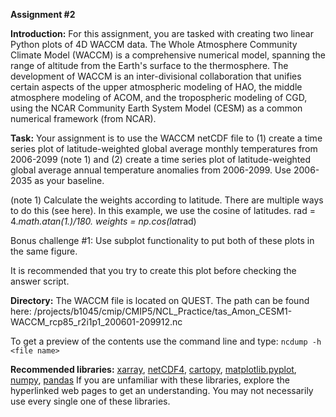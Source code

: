 **Assignment #2**

**Introduction:**
For this assignment, you are tasked with creating two linear Python plots of 4D WACCM data. The Whole Atmosphere Community Climate Model (WACCM) is a comprehensive numerical model, spanning the range of altitude from the Earth's surface to the thermosphere. The development of WACCM is an inter-divisional collaboration that unifies certain aspects of the upper atmospheric modeling of HAO, the middle atmosphere modeling of ACOM, and the tropospheric modeling of CGD, using the NCAR Community Earth System Model (CESM) as a common numerical framework (from NCAR). 

**Task:**
Your assignment is to use the WACCM netCDF file to (1) create a time series plot of latitude-weighted global average monthly temperatures from 2006-2099 (note 1) and (2) create a time series plot of latitude-weighted global average annual temperature anomalies from 2006-2099. Use 2006-2035 as your baseline.

(note 1) Calculate the weights according to latitude. There are multiple ways to do this (see here). In this example, we use the cosine of latitudes.
rad  = 4.*math.atan(1.)/180.
weights   = np.cos(lat*rad)

Bonus challenge #1: Use subplot functionality to put both of these plots in the same figure. 

It is recommended that you try to create this plot before checking the answer script.

**Directory:**
The WACCM file is located on QUEST. The path can be found here: /projects/b1045/cmip/CMIP5/NCL_Practice/tas_Amon_CESM1-WACCM_rcp85_r2i1p1_200601-209912.nc

To get a preview of the contents use the command line and type: 
`ncdump -h <file name>`

**Recommended libraries:** 
[xarray](https://towardsdatascience.com/handling-netcdf-files-using-xarray-for-absolute-beginners-111a8ab4463f), [netCDF4](https://scitools.org.uk/cartopy/docs/v0.15/matplotlib/advanced_plotting.html), [cartopy](http://earthpy.org/tag/cartopy.html), [matplotlib.pyplot](https://matplotlib.org/3.1.0/tutorials/introductory/pyplot.html), [numpy](https://docs.scipy.org/doc/numpy/user/quickstart.html), [pandas](https://pandas.pydata.org/pandas-docs/stable/getting_started/10min.html#min)
If you are unfamiliar with these libraries, explore the hyperlinked web pages to get an understanding. You may not necessarily use every single one of these libraries.
